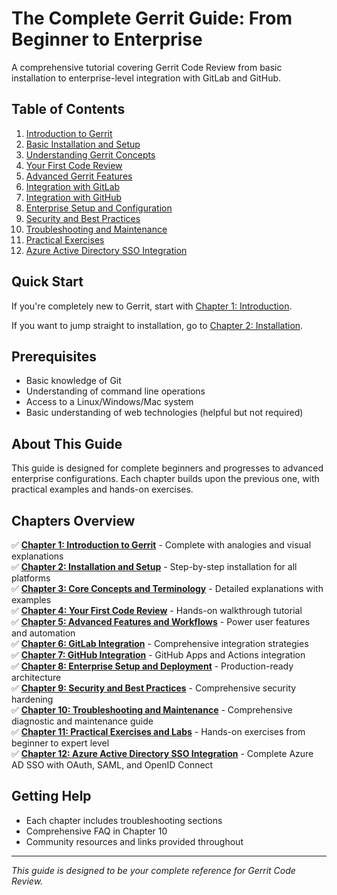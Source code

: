 # The Complete Gerrit Guide: From Beginner to Enterprise

A comprehensive tutorial covering Gerrit Code Review from basic installation to enterprise-level integration with GitLab and GitHub.

## Table of Contents

1. [Introduction to Gerrit](./01-introduction/README.md)
2. [Basic Installation and Setup](./02-installation/README.md)
3. [Understanding Gerrit Concepts](./03-concepts/README.md)
4. [Your First Code Review](./04-first-review/README.md)
5. [Advanced Gerrit Features](./05-advanced-features/README.md)
6. [Integration with GitLab](./06-gitlab-integration/README.md)
7. [Integration with GitHub](./07-github-integration/README.md)
8. [Enterprise Setup and Configuration](./08-enterprise-setup/README.md)
9. [Security and Best Practices](./09-security/README.md)
10. [Troubleshooting and Maintenance](./10-troubleshooting/README.md)
11. [Practical Exercises](./11-exercises/README.md)
12. [Azure Active Directory SSO Integration](./12-azure-ad-sso/README.md)

## Quick Start

If you're completely new to Gerrit, start with [Chapter 1: Introduction](./01-introduction/README.md).

If you want to jump straight to installation, go to [Chapter 2: Installation](./02-installation/README.md).

## Prerequisites

- Basic knowledge of Git
- Understanding of command line operations
- Access to a Linux/Windows/Mac system
- Basic understanding of web technologies (helpful but not required)

## About This Guide

This guide is designed for complete beginners and progresses to advanced enterprise configurations. Each chapter builds upon the previous one, with practical examples and hands-on exercises.

## Chapters Overview

✅ **[Chapter 1: Introduction to Gerrit](01-introduction/README.md)** - Complete with analogies and visual explanations  
✅ **[Chapter 2: Installation and Setup](02-installation/README.md)** - Step-by-step installation for all platforms  
✅ **[Chapter 3: Core Concepts and Terminology](03-concepts/README.md)** - Detailed explanations with examples  
✅ **[Chapter 4: Your First Code Review](04-first-review/README.md)** - Hands-on walkthrough tutorial  
✅ **[Chapter 5: Advanced Features and Workflows](05-advanced-features/README.md)** - Power user features and automation  
✅ **[Chapter 6: GitLab Integration](06-gitlab-integration/README.md)** - Comprehensive integration strategies  
✅ **[Chapter 7: GitHub Integration](07-github-integration/README.md)** - GitHub Apps and Actions integration  
✅ **[Chapter 8: Enterprise Setup and Deployment](08-enterprise-setup/README.md)** - Production-ready architecture  
✅ **[Chapter 9: Security and Best Practices](09-security/README.md)** - Comprehensive security hardening  
✅ **[Chapter 10: Troubleshooting and Maintenance](10-troubleshooting/README.md)** - Comprehensive diagnostic and maintenance guide  
✅ **[Chapter 11: Practical Exercises and Labs](11-exercises/README.md)** - Hands-on exercises from beginner to expert level  
✅ **[Chapter 12: Azure Active Directory SSO Integration](12-azure-ad-sso/README.md)** - Complete Azure AD SSO with OAuth, SAML, and OpenID Connect

## Getting Help

- Each chapter includes troubleshooting sections
- Comprehensive FAQ in Chapter 10
- Community resources and links provided throughout

---

*This guide is designed to be your complete reference for Gerrit Code Review.*
